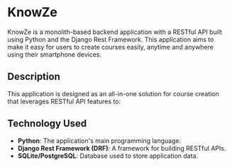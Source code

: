 # KnowZe

KnowZe is a monolith-based backend application with a RESTful API built using Python and the Django Rest Framework. This application aims to make it easy for users to create courses easily, anytime and anywhere using their smartphone devices.

## Description

This application is designed as an all-in-one solution for course creation that leverages RESTful API features to:

## Technology Used

- **Python**: The application's main programming language.
- **Django Rest Framework (DRF)**: A framework for building RESTful APIs.
- **SQLite/PostgreSQL**: Database used to store application data.